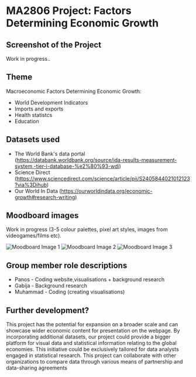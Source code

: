 # MA2806 Project: Factors Determining ​Economic Growth

## Screenshot of the Project

Work in progress..

## Theme

Macroeconomic Factors Determining ​Economic Growth:
- World Development Indicators
- Imports and exports
- Health statistcs
- Education

## Datasets used

- The World Bank's data portal (https://databank.worldbank.org/source/ida-results-measurement-system,-tier-i-database-%e2%80%93-wdi)
- Science Direct (https://www.sciencedirect.com/science/article/pii/S2405844021012123?via%3Dihub)
- Our World In Data (https://ourworldindata.org/economic-growth#research-writing)

## Moodboard images

Work in progress
(3-5 colour palettes, pixel art styles, images from videogames/films etc).

![Moodboard Image 1](PASTE_IMAGE_URL_INSIDE_BRACKETS_HERE)
![Moodboard Image 2](PASTE_IMAGE_URL_INSIDE_BRACKETS_HERE)
![Moodboard Image 3](PASTE_IMAGE_URL_INSIDE_BRACKETS_HERE)

## Group member role descriptions
- Panos - Coding website,visualisations + background research
- Gabija - Background research
- Muhammad - Coding (creating visualisations)

## Further development?
This project has the potential for expansion on a broader scale and can showcase wider economic content for presentation on the webpage. By incorporating additional datasets, our project could provide a bigger platform for visual data and statistical information relating to the global economies. This initiative could be exclusively tailored for data analysts engaged in statistical research. This project can collaborate with other organizations to compare data through various means of partnership and data-sharing agreements
